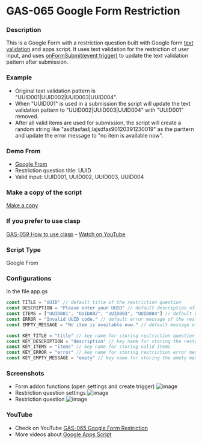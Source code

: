 # GAS-065 Google Form Restriction

### Description
This is a Google Form with a restriction question built with Google form [text validation](https://support.google.com/docs/answer/3378864) and apps script. It uses text validation for the restriction of user input, and uses [onFormSubmit(event trigger)](https://developers.google.com/apps-script/reference/script/form-trigger-builder#onformsubmit) to update the text validation pattern after submission.

### Example 
* Original text validation pattern is "UUID001|UUID002|UUID003|UUID004".
* When "UUID001" is used in a submission the script will update the text validation pattern to "UUID002|UUID003|UUID004" with "UUID001" removed.
* After all valid items are used for submission, the script will create a random string like "asdfasfaslj;lajsdfas90120391230019" as the parttern and update the error message to "no item is available now".

### Demo From
* [Google From](https://docs.google.com/forms/d/e/1FAIpQLSfyealiMqDhlkgmTAz-fg1VfZShI6oGeIX79IDJ6RVFqukUfw/viewform)
* Restriction question title: UUID
* Valid input: UUID001, UUID002, UUID003, UUID004

### Make a copy of the script
[Make a copy](https://docs.google.com/forms/d/18lVqiBDYNeSGcNnBmnwyS-6q_nWm3kMn55CDFH8pmNo/copy)

### If you prefer to use clasp
[GAS-059 How to use clasp](https://github.com/ashtonfei/google-apps-script-projects/tree/GAS-259) - [Watch on YouTube](https://youtu.be/V-oE2OyvTKM)

### Script Type
Google From

### Configurations
In the file app.gs
``` javascript
const TITLE = "UUID" // default title of the restriction question
const DESCRIPTION = "Please enter your UUID" // default description of the restriction question
const ITEMS = ["UUID001", "UUID002", "UUID003", "UUID004"] // default valid items of the restriction question
const ERROR = "Invalid UUID code." // default error message of the restriction question
const EMPTY_MESSAGE = "No item is available now." // default message of the restriction question when there is no valid item left

const KEY_TITLE = "title" // key name for storing restriction question title
const KEY_DESCRIPTION = "description" // key name for storing the restrction question description
const KEY_ITEMS = "items" // key name for storing valid items
const KEY_ERROR = "error" // key name for storing restriction error message
const KEY_EMPTY_MESSAGE = "empty" // key name for storing the empty message
```

### Screenshots
* Form addon functions (open settings and create trigger)
![image](https://user-images.githubusercontent.com/16481229/92741218-f77a4300-f3b0-11ea-846d-cee2373c5a13.png)
* Restriction question settings
![image](https://user-images.githubusercontent.com/16481229/92740463-58ede200-f3b0-11ea-9434-919ac2b0de13.png)
* Restriction question
![image](https://user-images.githubusercontent.com/16481229/92740806-a0746e00-f3b0-11ea-9aee-ea6e0364baf8.png)



### YouTube
* Check on YouTube [GAS-065 Google Form Restriction]()
* More videos about [Google Apps Script](https://www.youtube.com/playlist?list=PLQhwjnEjYj8Bf_EZDrrcmkB9vcB9Sk3x0)

